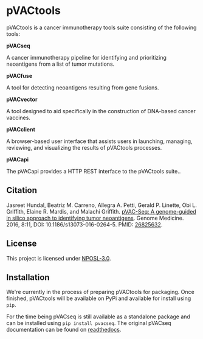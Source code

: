 # pVACtools

pVACtools is a cancer immunotherapy tools suite consisting of the following tools:

**pVACseq**

A cancer immunotherapy pipeline for identifying and prioritizing neoantigens from a list of tumor mutations.

**pVACfuse**

A tool for detecting neoantigens resulting from gene fusions.

**pVACvector**

A tool designed to aid specifically in the construction of DNA-based cancer vaccines.

**pVACclient**

A browser-based user interface that assists users in launching, managing, reviewing, and visualizing the results of pVACtools processes.

**pVACapi**

The pVACapi provides a HTTP REST interface to the pVACtools suite..

## Citation
Jasreet Hundal, Beatriz M. Carreno, Allegra A. Petti, Gerald P. Linette, Obi L. Griffith, Elaine R. Mardis, and Malachi Griffith. <a href="http://www.genomemedicine.com/content/8/1/11">pVAC-Seq: A genome-guided in silico approach to identifying tumor neoantigens</a>. Genome Medicine. 2016, 8:11, DOI: 10.1186/s13073-016-0264-5. PMID: <a href="http://www.ncbi.nlm.nih.gov/pubmed/26825632">26825632</a>.

## License
This project is licensed under <a href="http://opensource.org/licenses/NPOSL-3.0">NPOSL-3.0</a>.

## Installation
We're currently in the process of preparing pVACtools for packaging. Once finished, pVACtools will be available on PyPi and available for install using `pip`.

For the time being pVACseq is still available as a standalone package and can be installed using `pip install pvacseq`. The original pVACseq documentation can be found on <a href="http://pvac-seq.readthedocs.io/en/latest/">readthedocs</a>.
